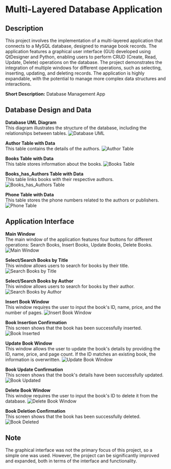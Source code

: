 # Multi-Layered Database Application

## Description
This project involves the implementation of a multi-layered application that connects to a MySQL database, designed to manage book records. The application features a graphical user interface (GUI) developed using QtDesigner and Python, enabling users to perform CRUD (Create, Read, Update, Delete) operations on the database. The project demonstrates the integration of multiple windows for different operations, such as selecting, inserting, updating, and deleting records. The application is highly expandable, with the potential to manage more complex data structures and interactions.

**Short Description:** Database Management App

## Database Design and Data

**Database UML Diagram**  
This diagram illustrates the structure of the database, including the relationships between tables.
![Database UML](./images/1.png)

**Author Table with Data**  
This table contains the details of the authors.
![Author Table](./images/2.png)

**Books Table with Data**  
This table stores information about the books.
![Books Table](./images/3.png)

**Books_has_Authors Table with Data**  
This table links books with their respective authors.
![Books_has_Authors Table](./images/4.png)

**Phone Table with Data**  
This table stores the phone numbers related to the authors or publishers.
![Phone Table](./images/5.png)

## Application Interface

**Main Window**  
The main window of the application features four buttons for different operations: Search Books, Insert Books, Update Books, Delete Books.
![Main Window](./images/6.png)

**Select/Search Books by Title**  
This window allows users to search for books by their title.
![Search Books by Title](./images/7.png)

**Select/Search Books by Author**  
This window allows users to search for books by their author.
![Search Books by Author](./images/8.png)

**Insert Book Window**  
This window requires the user to input the book's ID, name, price, and the number of pages.
![Insert Book Window](./images/9.png)

**Book Insertion Confirmation**  
This screen shows that the book has been successfully inserted.
![Book Inserted](./images/10.png)

**Update Book Window**  
This window allows the user to update the book's details by providing the ID, name, price, and page count. If the ID matches an existing book, the information is overwritten.
![Update Book Window](./images/11.png)

**Book Update Confirmation**  
This screen shows that the book's details have been successfully updated.
![Book Updated](./images/12.png)

**Delete Book Window**  
This window requires the user to input the book's ID to delete it from the database.
![Delete Book Window](./images/13.png)

**Book Deletion Confirmation**  
This screen shows that the book has been successfully deleted.
![Book Deleted](./images/14.png)

## Note
The graphical interface was not the primary focus of this project, so a simple one was used. However, the project can be significantly improved and expanded, both in terms of the interface and functionality.
